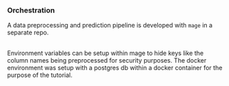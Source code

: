### Orchestration
A data preprocessing and prediction pipeline is developed with `mage` in a separate repo. <br><br>

Environment variables can be setup within mage to hide keys like the column names being preprocessed for security purposes. The docker environment was setup with a postgres db within a docker container for the purpose of the tutorial.
